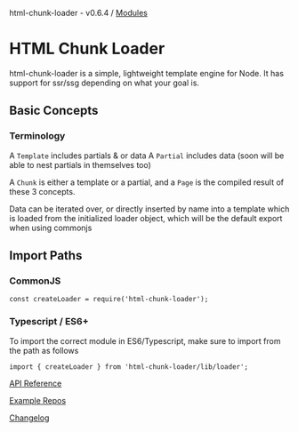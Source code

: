 html-chunk-loader - v0.6.4 / [Modules](modules.md)

# HTML Chunk Loader

html-chunk-loader is a simple, lightweight template engine for Node. It has support for ssr/ssg depending on what your goal is.

## Basic Concepts

### Terminology
A ```Template``` includes partials & or data
A ```Partial``` includes data (soon will be able to nest partials in themselves too)

A ```Chunk``` is either a template or a partial, and a ```Page``` is the compiled result of these 3 concepts. 

Data can be iterated over, or directly inserted by name into a template which is loaded from the initialized loader object, which will be the default export when using commonjs

## Import Paths

### CommonJS

```
const createLoader = require('html-chunk-loader');
```

### Typescript / ES6+

To import the correct module in ES6/Typescript, make sure to import from the path as follows

```
import { createLoader } from 'html-chunk-loader/lib/loader';
```

[API Reference](https://github.com/abschill/html-chunk-loader/tree/master/docs/reference/readme.md)

[Example Repos](https://github.com/abschill/html-chunk-loader-examples)

[Changelog](https://github.com/abschill/html-chunk-loader/tree/master/changelog.md)

